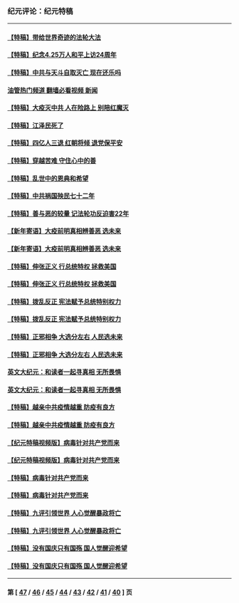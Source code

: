 ### 纪元评论：纪元特稿
---
#### [【特稿】带给世界奇迹的法轮大法](../../pages/nsc424/n13994132.md?06010330) 
#### [【特稿】纪念4.25万人和平上访24周年](../../pages/nsc424/n13980883.md?06010330) 
#### [【特稿】中共与天斗自取灭亡 现在还乐吗](../../pages/nsc424/n13897482.md?06010330) 
#### [油管热门频道 翻墙必看视频 新闻](ok?06010330)
#### [【特稿】大疫灭中共 人在险路上 别陪红魔灭](../../pages/nsc424/n13890697.md?06010330) 
#### [【特稿】江泽民死了](../../pages/nsc424/n13876300.md?06010330) 
#### [【特稿】四亿人三退 红朝将倾 退党保平安](../../pages/nsc424/n13794378.md?06010330) 
#### [【特稿】穿越苦难 守住心中的善](../../pages/nsc424/n13784979.md?06010330) 
#### [【特稿】乱世中的恩典和希望](../../pages/nsc424/n13734687.md?06010330) 
#### [【特稿】中共祸国殃民七十二年](../../pages/nsc424/n13272607.md?06010330) 
#### [【特稿】善与恶的较量 记法轮功反迫害22年](../../pages/nsc424/n13086597.md?06010330) 
#### [【新年寄语】大疫前明真相辨善恶 选未来](../../pages/nsc424/n12660855.md?06010330) 
#### [【新年寄语】大疫前明真相辨善恶 选未来](../../pages/nsc424/n12660855.md?06010330) 
#### [【特稿】伸张正义 行总统特权 拯救美国](../../pages/nsc424/n12616806.md?06010330) 
#### [【特稿】伸张正义 行总统特权 拯救美国](../../pages/nsc424/n12616806.md?06010330) 
#### [【特稿】拨乱反正 宪法赋予总统特别权力](../../pages/nsc424/n12598306.md?06010330) 
#### [【特稿】拨乱反正 宪法赋予总统特别权力](../../pages/nsc424/n12598306.md?06010330) 
#### [【特稿】正邪相争 大选分左右 人民选未来](../../pages/nsc424/n12545208.md?06010330) 
#### [【特稿】正邪相争 大选分左右 人民选未来](../../pages/nsc424/n12545208.md?06010330) 
#### [英文大纪元：和读者一起寻真相 无所畏惧](../../pages/nsc424/n12542027.md?06010330) 
#### [英文大纪元：和读者一起寻真相 无所畏惧](../../pages/nsc424/n12542027.md?06010330) 
#### [【特稿】越亲中共疫情越重 防疫有良方](../../pages/nsc424/n12042989.md?06010330) 
#### [【特稿】越亲中共疫情越重 防疫有良方](../../pages/nsc424/n12042989.md?06010330) 
#### [【纪元特稿视频版】病毒针对共产党而来](../../pages/nsc424/n11977328.md?06010330) 
#### [【纪元特稿视频版】病毒针对共产党而来](../../pages/nsc424/n11977328.md?06010330) 
#### [【特稿】病毒针对共产党而来](../../pages/nsc424/n11928818.md?06010330) 
#### [【特稿】病毒针对共产党而来](../../pages/nsc424/n11928818.md?06010330) 
#### [【特稿】九评引领世界 人心觉醒暴政将亡](../../pages/nsc424/n11660496.md?06010330) 
#### [【特稿】九评引领世界 人心觉醒暴政将亡](../../pages/nsc424/n11660496.md?06010330) 
#### [【特稿】没有国庆只有国殇 国人觉醒迎希望](../../pages/nsc424/n11549354.md?06010330) 
#### [【特稿】没有国庆只有国殇 国人觉醒迎希望](../../pages/nsc424/n11549354.md?06010330) 

---
#### 第 [ [47](./47.md?06010330) / [46](./46.md?06010330) / [45](./45.md?06010330) / [44](./44.md?06010330) / [43](./43.md?06010330) / [42](./42.md?06010330) / [41](./41.md?06010330) / [40](./40.md?06010330) ] 页
